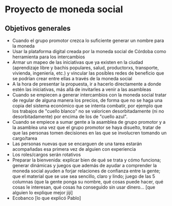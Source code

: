 # Proyecto de moneda social
## Objetivos generales
   - Cuando el grupo promotor crezca lo suficiente generar un nombre para la moneda
   - Usar la plataforma digital creada por la moneda social de Córdoba como herramienta para los intercambios
   - Armar un mapeo de las iniciativas que ya existen en la ciudad (aprendizaje libre y bachis populares, salud, productorxs, transporte, vivienda, ingeniería, etc.) y vincular las posibles redes de beneficio que se podrían crear entre ellas a través de la moneda social
   - A la hora de presentar la propuesta, ir a hacerlo directamente a donde estén las iniciativas, más allá de invitarles a venir a las asambleas
   - Cuando se empiecen a generar intercambios con la moneda social tratar de regular de alguna manera los precios, de forma que no se haga una copia del sistema económico que se intenta combatir, por ejemplo que los trabajos de "cuello blanco" no se valoricen desorbitadamente (ni no desorbitadamente) por encima de los de "cuello azul".
   - Cuando se empiece a sumar gente a la asamblea de grupo promotor y a la asamblea una vez que el grupo promotor se haya disuelto, tratar de que las personas tomen decisiones en las que se involucren tomando un cargo/tarea
   - Las personas nuevas que se encarguen de una tarea estarán acompañadas esa primera vez de alguien con experiencia
   - Los roles/cargos serán rotativos
   - Preparar la bienvenida: explicar bien de qué se trata y cómo funciona; generar dinámicas y juegos que además de ayudar a comprender la moneda social ayuden a forjar relaciones de confianza entre la gente; que el material que se use sea sencillo, claro y lindo; juego de las 5 columnas (que la gente ponga su nombre, qué cosas puede hacer, qué cosas le interesan, qué cosas ha conseguido sin usar dinero... [que alguien lo explique mejor jiji]
   - Ecobanco [lo que explicó Pablo]
